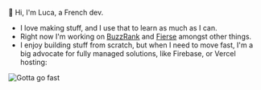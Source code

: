 👋 Hi, I'm Luca, a French dev.
- I love making stuff, and I use that to learn as much as I can.
- Right now I'm working on [BuzzRank](https://www.buzzrank.io) and [Fierse](https://www.fierse.io) amongst other things.
- I enjoy building stuff from scratch, but when I need to move fast, I'm a big advocate for fully managed solutions, like Firebase, or Vercel hosting:

![Gotta go fast](https://media.giphy.com/media/yXVO50FJIJMSQ/giphy.gif)

<!---
DiMatteoL/DiMatteoL is a ✨ special ✨ repository because its `README.md` (this file) appears on your GitHub profile.
You can click the Preview link to take a look at your changes.
--->
